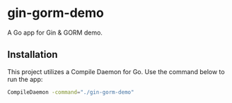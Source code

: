 # gin-gorm-demo

A Go app for Gin & GORM demo.

## Installation

This project utilizes a Compile Daemon for Go. Use the command below to run the app:

```bash
CompileDaemon -command="./gin-gorm-demo"
```
